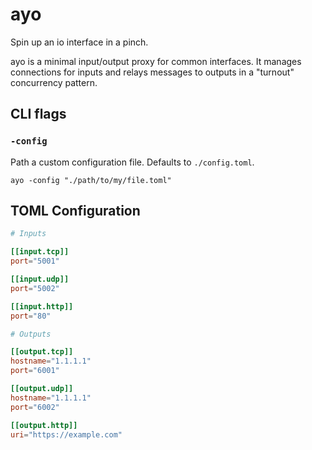# ayo

Spin up an io interface in a pinch.

ayo is a minimal input/output proxy for common interfaces. It manages connections for inputs and relays messages to outputs in a "turnout" concurrency pattern.

## CLI flags

### `-config`

Path a custom configuration file. Defaults to `./config.toml`.

```
ayo -config "./path/to/my/file.toml"
```

## TOML Configuration

```toml
# Inputs

[[input.tcp]]
port="5001"

[[input.udp]]
port="5002"

[[input.http]]
port="80"

# Outputs

[[output.tcp]]
hostname="1.1.1.1"
port="6001"

[[output.udp]]
hostname="1.1.1.1"
port="6002"

[[output.http]]
uri="https://example.com"
```
